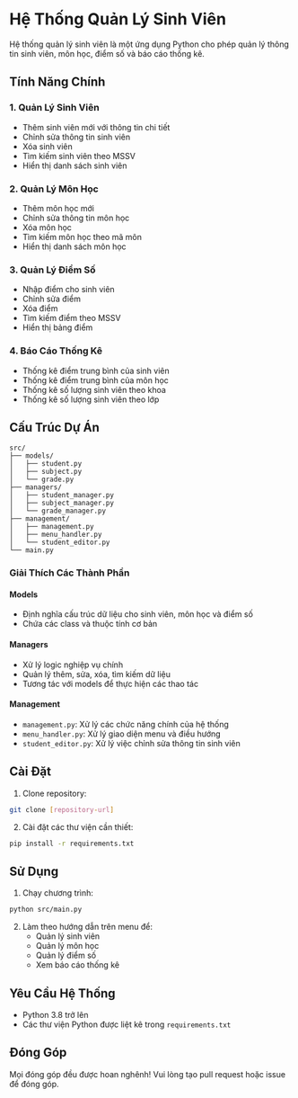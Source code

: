 # Hệ Thống Quản Lý Sinh Viên

Hệ thống quản lý sinh viên là một ứng dụng Python cho phép quản lý thông tin sinh viên, môn học, điểm số và báo cáo thống kê.

## Tính Năng Chính

### 1. Quản Lý Sinh Viên
- Thêm sinh viên mới với thông tin chi tiết
- Chỉnh sửa thông tin sinh viên
- Xóa sinh viên
- Tìm kiếm sinh viên theo MSSV
- Hiển thị danh sách sinh viên

### 2. Quản Lý Môn Học
- Thêm môn học mới
- Chỉnh sửa thông tin môn học
- Xóa môn học
- Tìm kiếm môn học theo mã môn
- Hiển thị danh sách môn học

### 3. Quản Lý Điểm Số
- Nhập điểm cho sinh viên
- Chỉnh sửa điểm
- Xóa điểm
- Tìm kiếm điểm theo MSSV
- Hiển thị bảng điểm

### 4. Báo Cáo Thống Kê
- Thống kê điểm trung bình của sinh viên
- Thống kê điểm trung bình của môn học
- Thống kê số lượng sinh viên theo khoa
- Thống kê số lượng sinh viên theo lớp

## Cấu Trúc Dự Án

```
src/
├── models/
│   ├── student.py
│   ├── subject.py
│   └── grade.py
├── managers/
│   ├── student_manager.py
│   ├── subject_manager.py
│   └── grade_manager.py
├── management/
│   ├── management.py
│   ├── menu_handler.py
│   └── student_editor.py
└── main.py
```

### Giải Thích Các Thành Phần

#### Models
- Định nghĩa cấu trúc dữ liệu cho sinh viên, môn học và điểm số
- Chứa các class và thuộc tính cơ bản

#### Managers
- Xử lý logic nghiệp vụ chính
- Quản lý thêm, sửa, xóa, tìm kiếm dữ liệu
- Tương tác với models để thực hiện các thao tác

#### Management
- `management.py`: Xử lý các chức năng chính của hệ thống
- `menu_handler.py`: Xử lý giao diện menu và điều hướng
- `student_editor.py`: Xử lý việc chỉnh sửa thông tin sinh viên

## Cài Đặt

1. Clone repository:
```bash
git clone [repository-url]
```

2. Cài đặt các thư viện cần thiết:
```bash
pip install -r requirements.txt
```

## Sử Dụng

1. Chạy chương trình:
```bash
python src/main.py
```

2. Làm theo hướng dẫn trên menu để:
   - Quản lý sinh viên
   - Quản lý môn học
   - Quản lý điểm số
   - Xem báo cáo thống kê

## Yêu Cầu Hệ Thống

- Python 3.8 trở lên
- Các thư viện Python được liệt kê trong `requirements.txt`

## Đóng Góp

Mọi đóng góp đều được hoan nghênh! Vui lòng tạo pull request hoặc issue để đóng góp.